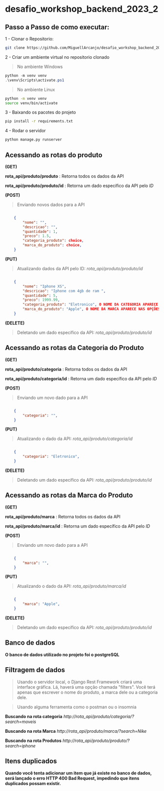 # desafio_workshop_backend_2023_2

## Passo a Passo de como executar:

1 - Clonar o Repositorio:
```bash
git clone https://github.com/MiguellArcanjo/desafio_workshop_backend_2023_2.git
```

2 - Criar um ambiente virtual no repositorio clonado 
> No ambiente Windows
```ps1
python -m venv venv
.\venv\Scripts\activate.ps1
```

> No ambiente Linux
```bash
python -m venv venv
source venv/bin/activate
```

3 - Baixando os pacotes do projeto
```bash
pip install -r requirements.txt
```

4 - Rodar o servidor 
```bash
python manage.py runserver
```

## Acessando as rotas do produto

**(GET)** 

**rota_api/produto/produto** : Retorna todos os dados da API 

**rota_api/produto/produto/id** : Retorna um dado específico da API pelo *ID*

**(POST)**
> Enviando novos dados para a API
```json

    {
        "nome": "",
        "descricao": "",
        "quantidade": 1,
        "preco": 1.5,
        "categoria_produto": choice,
        "marca_do_produto": choice,
    }

```

**(PUT)**
> Atualizando dados da API pelo ID: *rota_api/produto/produto/id*
```json

    {
        "nome": "Iphone XS",
        "descricao": "Iphone com 4gb de ram ",
        "quantidade": 5,
        "preco": 1999.99,
        "categoria_produto": "Eletronico", O NOME DA CATEGORIA APARECE NAS OPÇÕES DE ESCOLHA APÓS INSERIR NA ROTA DE CATEGORIAS
        "marca_do_produto": "Apple", O NOME DA MARCA APARECE NAS OPÇÕES DE ESCOLHA APÓS INSERIR NA ROTA DE CATEGORIAS
    }

```

**(DELETE)**
> Deletando um dado específico da API: *rota_api/produto/produto/id*


## Acessando as rotas da Categoria do Produto

**(GET)**

**rota_api/produto/categoria** : Retorna todos os dados da API 

**rota_api/produto/categoria/id** : Retorna um dado específico da API pelo *ID*

**(POST)**
> Enviando um novo dado para a API
```json

    {
        "categoria": "",
    }

```

**(PUT)**
> Atualizando o dado da API: *rota_api/produto/categoria/id*
```json

    {
        "categoria": "Eletronico",
    }

```

**(DELETE)**
> Deletando um dado específico da API: *rota_api/produto/produto/id*

## Acessando as rotas da Marca do Produto

**(GET)**

**rota_api/produto/marca** : Retorna todos os dados da API 

**rota_api/produto/marca/id** : Retorna um dado específico da API pelo *ID*

**(POST)**
> Enviando um novo dado para a API
```json

    {
        "marca": "",
    }

```

**(PUT)**
> Atualizando o dado da API: *rota_api/produto/marca/id*
```json

    {
        "marca": "Apple",
    }

```

**(DELETE)**
> Deletando um dado específico da API: *rota_api/produto/produto/id*


## Banco de dados

**O banco de dados utilizado no projeto foi o postgreSQL**

## Filtragem de dados

> Usando o servidor local, o Django Rest Framework criará uma interface gráfica. Lá, haverá uma opção chamada "filters". Você terá apenas que escrever o nome do produto, a marca dele ou a categoria dele.

> Usando alguma ferramenta como o postman ou o insomnia 

**Buscando na rota categoria**
*http://rota_api/produto/categoria/?search=moveis*

**Buscando na rota Marca**
*http://rota_api/produto/marca/?search=Nike*

**Buscando na rota Produtos**
*http://rota_api/produto/produto/?search=iphone*

## Itens duplicados

**Quando você tenta adicionar um item que já existe no banco de dados, será lançado o erro HTTP 400 Bad Request, impedindo que itens duplicados possam existir.**